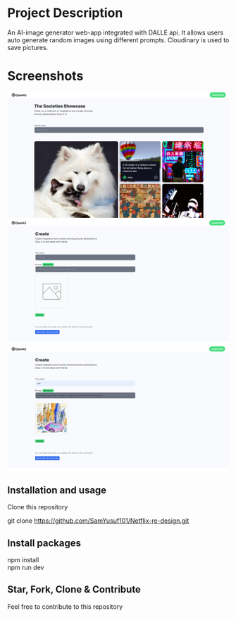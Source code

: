 # Project Description

An AI-image generator web-app integrated with DALLE api. It allows users auto generate random images using different prompts. Cloudinary is used to save pictures.

# Screenshots
![dalle](client/public/dalle1.png)
![dalle](client/public/dalle2.png)
![dalle](client/public/dalle3.png)


## Installation and usage

Clone this repository

git clone https://github.com/SamYusuf101/Netflix-re-design.git

## Install packages

npm install\
npm run dev

## Star, Fork, Clone & Contribute

Feel free to contribute to this repository
